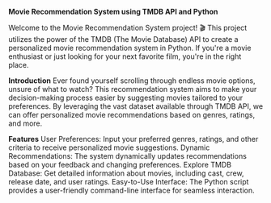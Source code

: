 **Movie Recommendation System using TMDB API and Python**


Welcome to the Movie Recommendation System project! 🎬 This project utilizes the power of the TMDB (The Movie Database) API to create a personalized movie recommendation system in Python. If you're a movie enthusiast or just looking for your next favorite film, you're in the right place.

**Introduction**
Ever found yourself scrolling through endless movie options, unsure of what to watch? This recommendation system aims to make your decision-making process easier by suggesting movies tailored to your preferences. By leveraging the vast dataset available through TMDB API, we can offer personalized movie recommendations based on genres, ratings, and more.

**Features**
User Preferences: Input your preferred genres, ratings, and other criteria to receive personalized movie suggestions.
Dynamic Recommendations: The system dynamically updates recommendations based on your feedback and changing preferences.
Explore TMDB Database: Get detailed information about movies, including cast, crew, release date, and user ratings.
Easy-to-Use Interface: The Python script provides a user-friendly command-line interface for seamless interaction.

